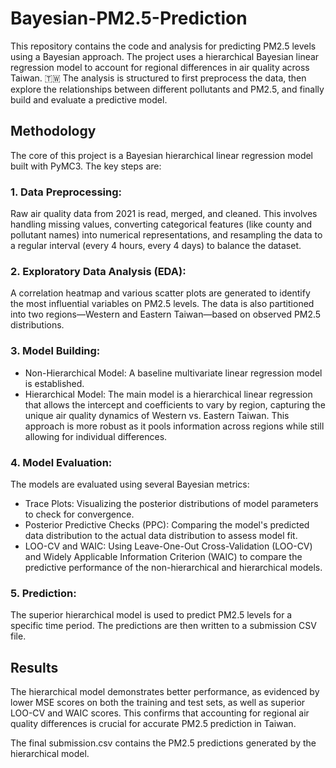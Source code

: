 # Bayesian-PM2.5-Prediction
This repository contains the code and analysis for predicting PM2.5 levels using a Bayesian approach. The project uses a hierarchical Bayesian linear regression model to account for regional differences in air quality across Taiwan. 🇹🇼 The analysis is structured to first preprocess the data, then explore the relationships between different pollutants and PM2.5, and finally build and evaluate a predictive model.

## Methodology
The core of this project is a Bayesian hierarchical linear regression model built with PyMC3. The key steps are:
### 1. Data Preprocessing: 
Raw air quality data from 2021 is read, merged, and cleaned. This involves handling missing values, converting categorical features (like county and pollutant names) into numerical representations, and resampling the data to a regular interval (every 4 hours, every 4 days) to balance the dataset.

### 2. Exploratory Data Analysis (EDA): 
A correlation heatmap and various scatter plots are generated to identify the most influential variables on PM2.5 levels. The data is also partitioned into two regions—Western and Eastern Taiwan—based on observed PM2.5 distributions.

### 3. Model Building:
- Non-Hierarchical Model:
  A baseline multivariate linear regression model is established.
- Hierarchical Model:
  The main model is a hierarchical linear regression that allows the intercept and coefficients to vary by region, capturing the unique air quality dynamics of Western vs. Eastern Taiwan. This approach is more robust as it pools information across regions while still allowing for individual differences.

### 4. Model Evaluation: 
The models are evaluated using several Bayesian metrics:

- Trace Plots: Visualizing the posterior distributions of model parameters to check for convergence.
- Posterior Predictive Checks (PPC): Comparing the model's predicted data distribution to the actual data distribution to assess model fit.
- LOO-CV and WAIC: Using Leave-One-Out Cross-Validation (LOO-CV) and Widely Applicable Information Criterion (WAIC) to compare the predictive performance of the non-hierarchical and hierarchical models.

### 5. Prediction: 
The superior hierarchical model is used to predict PM2.5 levels for a specific time period. The predictions are then written to a submission CSV file.

## Results
The hierarchical model demonstrates better performance, as evidenced by lower MSE scores on both the training and test sets, as well as superior LOO-CV and WAIC scores. This confirms that accounting for regional air quality differences is crucial for accurate PM2.5 prediction in Taiwan.

The final submission.csv contains the PM2.5 predictions generated by the hierarchical model.
